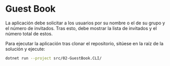 # Guest Book

La aplicación debe solicitar a los usuarios por su nombre o el de su grupo y el número de invitados. Tras esto, debe mostrar la lista de invitados y el número total de estos.

Para ejecutar la aplicación tras clonar el repositorio, sitúese en la raíz de la solución y ejecute:

```zsh
dotnet run --project src/02-GuestBook.CLI/
```
